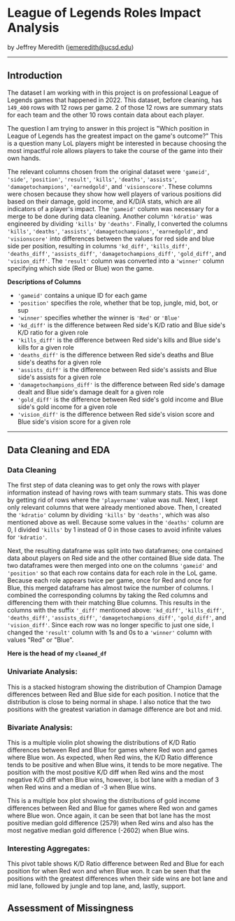 # League of Legends Roles Impact Analysis

by Jeffrey Meredith (jemeredith@ucsd.edu)

---

## Introduction

The dataset I am working with in this project is on professional League of Legends games that happened in 2022. This dataset, before cleaning, has `149_400` rows with 12 rows per game. 2 of those 12 rows are summary stats for each team and the other 10 rows contain data about each player.

The question I am trying to answer in this project is "Which position in League of Legends has the greatest impact on the game's outcome?" This is a question many LoL players might be interested in because choosing the most impactful role allows players to take the course of the game into their own hands.

The relevant columns chosen from the original dataset were `'gameid'`, `'side'`, `'position'`, `'result'`, `'kills'`, `'deaths'`, `'assists'`, `'damagetochampions'`, `'earnedgold'`, and `'visionscore'`. These columns were chosen because they show how well players of various positions did based on their damage, gold income, and K/D/A stats, which are all indicators of a player's impact. The `'gameid'` column was necessary for a merge to be done during data cleaning. Another column `'kdratio'` was engineered by dividing `'kills'` by `'deaths'`. Finally, I converted the columns `'kills'`, `'deaths'`, `'assists'`, `'damagetochampions'`, `'earnedgold'`, and `'visionscore'` into differences between the values for red side and blue side per position, resulting in columns `'kd_diff'`, `'kills_diff'`, `'deaths_diff'`, `'assists_diff'`, `'damagetochampions_diff'`, `'gold_diff'`, and `'vision_diff'`. The `'result'` column was converted into a `'winner'` column specifying which side (Red or Blue) won the game.

**Descriptions of Columns**
- `'gameid'` contains a unique ID for each game
- `'position'` specifies the role, whether that be top, jungle, mid, bot, or sup
- `'winner'` specifies whether the winner is `'Red'` or `'Blue'`
- `'kd_diff'` is the difference between Red side's K/D ratio and Blue side's K/D ratio for a given role
- `'kills_diff'` is the difference between Red side's kills and Blue side's kills for a given role
- `'deaths_diff'` is the difference between Red side's deaths and Blue side's deaths for a given role
- `'assists_diff'` is the difference between Red side's assists and Blue side's assists for a given role
- `'damagetochampions_diff'` is the difference between Red side's damage dealt and Blue side's damage dealt for a given role
- `'gold_diff'` is the difference between Red side's gold income and Blue side's gold income for a given role
- `'vision_diff'` is the difference between Red side's vision score and Blue side's vision score for a given role

---

## Data Cleaning and EDA

### Data Cleaning

The first step of data cleaning was to get only the rows with player information instead of having rows with team summary stats. This was done by getting rid of rows where the `'playername'` value was null. Next, I kept only relevant columns that were already mentioned above. Then, I created the `'kdratio'` column by dividing `'kills'` by `'deaths'`, which was also mentioned above as well. Because some values in the `'deaths'` column are 0, I divided `'kills'` by 1 instead of 0 in those cases to avoid infinite values for `'kdratio'`.

Next, the resulting dataframe was split into two dataframes; one contained data about players on Red side and the other contained Blue side data. The two dataframes were then merged into one on the columns `'gameid'` and `'position'` so that each row contains data for each role in the LoL game. Because each role appears twice per game, once for Red and once for Blue, this merged dataframe has almost twice the number of columns. I combined the corresponding columns by taking the Red columns and differencing them with their matching Blue columns. This results in the columns with the suffix `'_diff'` mentioned above: `'kd_diff'`, `'kills_diff'`, `'deaths_diff'`, `'assists_diff'`, `'damagetochampions_diff'`, `'gold_diff'`, and `'vision_diff'`. Since each row was no longer specific to just one side, I changed the `'result'` column with 1s and 0s to a `'winner'` column with values "Red" or "Blue".

**Here is the head of my `cleaned_df`**

### Univariate Analysis:



This is a stacked histogram showing the distribution of Champion Damage differences between Red and Blue side for each position. I notice that the distribution is close to being normal in shape. I also notice that the two positions with the greatest variation in damage difference are bot and mid.

### Bivariate Analysis:



This is a multiple violin plot showing the distributions of K/D Ratio differences between Red and Blue for games where Red won and games where Blue won. As expected, when Red wins, the K/D Ratio difference tends to be positive and when Blue wins, it tends to be more negative. The position with the most positive K/D diff when Red wins and the most negative K/D diff when Blue wins, however, is bot lane with a median of 3 when Red wins and a median of -3 when Blue wins.



This is a multiple box plot showing the distributions of gold income differences between Red and Blue for games where Red won and games where Blue won. Once again, it can be seen that bot lane has the most positive median gold difference (2579) when Red wins and also has the most negative median gold difference (-2602) when Blue wins.

### Interesting Aggregates:



This pivot table shows K/D Ratio difference between Red and Blue for each position for when Red won and when Blue won. It can be seen that the positions with the greatest differences when their side wins are bot lane and mid lane, followed by jungle and top lane, and, lastly, support.

## Assessment of Missingness

